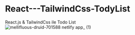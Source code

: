 # React---TailwindCss-TodyList
React.js &amp; TailwindCss ile Todo List 
![mellifluous-druid-701588 netlify app_ (1)](https://github.com/aozdemiirr1/React---TailwindCss-TodyList/assets/121563534/dec8662b-1a98-4094-8572-ee906f951098)
